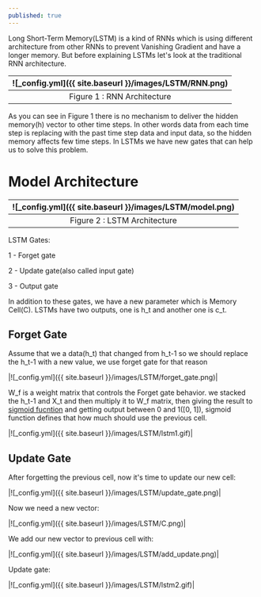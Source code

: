 ```yaml
---
published: true
---
```

Long Short-Term Memory(LSTM) is a kind of RNNs which is using different architecture from other RNNs to prevent Vanishing Gradient and have a longer memory. But before explaining LSTMs let's look at the traditional RNN architecture.

|![_config.yml]({{ site.baseurl }}/images/LSTM/RNN.png)|
|:--:| 
| Figure 1 : RNN Architecture|

As you can see in Figure 1 there is no mechanism to deliver the hidden memory(h) vector to other time steps. In other words data from each time step is replacing with the past time step data and input data, so the hidden memory affects few time steps. In LSTMs we have new gates that can help us to solve this problem.

# Model Architecture

|![_config.yml]({{ site.baseurl }}/images/LSTM/model.png)|
|:--:| 
| Figure 2 : LSTM Architecture|

LSTM Gates:

1 - Forget gate

2 - Update gate(also called input gate)

3 - Output gate

In addition to these gates, we have a new parameter which is Memory Cell(C). LSTMs have two outputs, one is h_t and another one is c_t.

## Forget Gate

Assume that we a data(h_t) that changed from h_t-1 so we should replace the h_t-1 with a new 
value, we use forget gate for that reason

|![_config.yml]({{ site.baseurl }}/images/LSTM/forget_gate.png)|

W_f is a weight matrix that controls the Forget gate behavior. we stacked the h_t-1 and X_t and then multiply it to W_f matrix, then giving the result  to [sigmoid fucntion](https://en.wikipedia.org/wiki/Sigmoid_function) and getting output between 0 and 1([0, 1]), sigmoid function defines that how much should use the previous cell.

|![_config.yml]({{ site.baseurl }}/images/LSTM/lstm1.gif)|

## Update Gate

After forgetting the previous cell, now it's time to update our new cell:

|![_config.yml]({{ site.baseurl }}/images/LSTM/update_gate.png)|

Now we need a new vector:

|![_config.yml]({{ site.baseurl }}/images/LSTM/C.png)|

We add our new vector to previous cell with:

|![_config.yml]({{ site.baseurl }}/images/LSTM/add_update.png)|

Update gate:

|![_config.yml]({{ site.baseurl }}/images/LSTM/lstm2.gif)|
